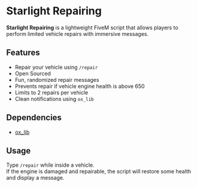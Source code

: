 # Starlight Repairing

**Starlight Repairing** is a lightweight FiveM script that allows players to perform limited vehicle repairs with immersive messages.

## Features

- Repair your vehicle using `/repair`
- Open Sourced
- Fun, randomized repair messages
- Prevents repair if vehicle engine health is above 650
- Limits to 2 repairs per vehicle
- Clean notifications using `ox_lib`

## Dependencies

- [ox_lib](https://github.com/overextended/ox_lib)

## Usage

Type `/repair` while inside a vehicle.  
If the engine is damaged and repairable, the script will restore some health and display a message.


